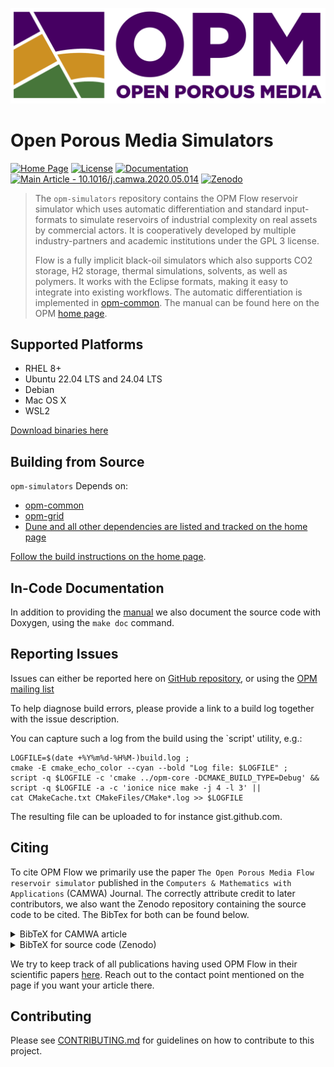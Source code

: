 ![OPM logo](https://github.com/OPM/.github/blob/main/profile/OPM%20logo%20small%20cropped.png)
# Open Porous Media Simulators
[![Home Page](https://img.shields.io/badge/Home_Page-opm--project.org-8888FF)](https://opm-project.org/)
[![License](https://img.shields.io/badge/License-GPL_V.3%2B-2ea44f)](#)
[![Documentation](https://img.shields.io/badge/docs-manual-999999)](https://opm-project.org/?page_id=955)
[![Main Article - 10.1016/j.camwa.2020.05.014](https://img.shields.io/badge/Main_Article-10.1016%2Fj.camwa.2020.05.014-FF9900)](#)
[![Zenodo](https://img.shields.io/badge/Zenodo_Src-10.5281%2Fzenodo.12637570-ff2222)](https://doi.org/10.5281/zenodo.12637570)

> The `opm-simulators` repository contains the OPM Flow reservoir simulator which uses automatic differentiation and standard input-formats to simulate reservoirs of industrial complexity on real assets by commercial actors. It is cooperatively developed by multiple industry-partners and academic institutions under the GPL 3 license.
> 
> Flow is a fully implicit black-oil simulators which also supports CO2 storage, H2 storage, thermal simulations, solvents, as well as polymers. It works with the Eclipse formats, making it easy to integrate into existing workflows. The automatic differentiation is implemented in [opm-common](OPM/opm-common). The manual can be found here on the OPM [home page](https://opm-project.org/?page_id=955).

## Supported Platforms
- RHEL 8+
- Ubuntu 22.04 LTS and 24.04 LTS
- Debian
- Mac OS X
- WSL2

[Download binaries here](https://opm-project.org/?page_id=36)


## Building from Source
`opm-simulators` Depends on:
- [opm-common](OPM/opm-common)
- [opm-grid](OPM/opm-grid)
- [Dune and all other dependencies are listed and tracked on the home page](https://opm-project.org/?page_id=239)

[Follow the build instructions on the home page](http://opm-project.org/?page_id=36).


## In-Code Documentation
In addition to providing the [manual](https://opm-project.org/?page_id=955) we also document the source code with Doxygen, using the `make doc` command.


## Reporting Issues
Issues can either be reported here on [GitHub repository](https://github.com/OPM/opm-simulators/issues), or using the [OPM mailing list](https://opm-project.org/?page_id=358)

To help diagnose build errors, please provide a link to a build log together
with the issue description.

You can capture such a log from the build using the `script' utility, e.g.:

    LOGFILE=$(date +%Y%m%d-%H%M-)build.log ;
    cmake -E cmake_echo_color --cyan --bold "Log file: $LOGFILE" ;
    script -q $LOGFILE -c 'cmake ../opm-core -DCMAKE_BUILD_TYPE=Debug' &&
    script -q $LOGFILE -a -c 'ionice nice make -j 4 -l 3' ||
    cat CMakeCache.txt CMakeFiles/CMake*.log >> $LOGFILE

The resulting file can be uploaded to for instance gist.github.com.


## Citing
To cite OPM Flow we primarily use the paper `The Open Porous Media Flow reservoir simulator` published in the `Computers & Mathematics with Applications` (CAMWA) Journal. The correctly attribute credit to later contributors, we also want the Zenodo repository containing the source code to be cited. The BibTex for both can be found below.
<details>
<summary>BibTeX for CAMWA article</summary>
  
```bibtex
@article{OPMFLOW,
 title = {The {Open} {Porous} {Media} {Flow} reservoir simulator},
 journal = {Computers \& Mathematics with Applications},
 volume = {81},
 pages = {159-185},
 year = {2021},
 note = {Development and Application of Open-source Software for Problems with Numerical PDEs},
 issn = {0898-1221},
 doi = {https://doi.org/10.1016/j.camwa.2020.05.014},
 url = {https://www.sciencedirect.com/science/article/pii/S0898122120302182},
 author = {Atgeirr Flø Rasmussen and Tor Harald Sandve and Kai Bao and Andreas Lauser and Joakim Hove and Bård Skaflestad and Robert Klöfkorn and Markus Blatt and Alf Birger Rustad and Ove Sævareid and Knut-Andreas Lie and Andreas Thune}
}
```
</details>

<details>
<summary> BibTeX for source code (Zenodo) </summary>

```bibtex
@software{ahmed_2025_15573878,
  author       = {Ahmed, Elyes and
                  Alvestad, Jostein and
                  BAO, KAI and
                  Baxendale, David and
                  Berge, Runar Lie and
                  Berland, Håvard and
                  Blatt, Markus and
                  Bowden, Josh and
                  Bueno, Jose Eduardo and
                  Chang, Justin and
                  Egberts, Paul and
                  Fuchs, Franz Georg and
                  Hægland, Håkon and
                  Hove, Joakim and
                  Kippe, Vegard and
                  Klöfkorn, Robert and
                  Krogstad, Stein and
                  Kvarving, Arne Morten and
                  Landa Marban, David and
                  Logstein, Jan Inge and
                  Lye, Kjetil Olsen and
                  Machado, Cintia Goncalves and
                  Marchiori, Giacomo and
                  Meyer Andersen, Tobias and
                  Mykkeltvedt, Trine and
                  Nane, Razvan and
                  Nebel, Lisa Julia and
                  Nilsen, Halvor Møll and
                  Qiu, Tong Dong and
                  Qiu, Tuoling and
                  Rasmussen, Atgeirr Flø and
                  Ritorto, Antonella and
                  Rustad, Alf Birger and
                  Sandve, Tor Harald and
                  Sævareid, Ove and
                  Skaflestad, Bård and
                  Skille, Torbjørn and
                  Tveit, Svenn and
                  Verveer, Peter and
                  Tóth, Michal and
                  Goodfield, Matthew and
                  Sæternes, Erik Hide},
  title        = {OPM Flow 2025.04},
  month        = jun,
  year         = 2025,
  publisher    = {Zenodo},
  version      = {2025.04},
  doi          = {10.5281/zenodo.15573878},
  url          = {https://doi.org/10.5281/zenodo.15573878},
}
```
</details>

We try to keep track of all publications having used OPM Flow in their scientific papers [here](https://opm-project.org/?page_id=39). Reach out to the contact point mentioned on the page if you want your article there.

## Contributing

Please see [CONTRIBUTING.md](CONTRIBUTING.md) for guidelines on how to contribute to this project.
